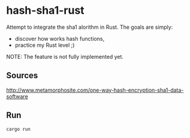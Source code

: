 # hash-sha1-rust

Attempt to integrate the sha1 alorithm in Rust.
The goals are simply:
 * discover how works hash functions,
 * practice my Rust level ;)

NOTE: The feature is not fully implemented yet.

## Sources

http://www.metamorphosite.com/one-way-hash-encryption-sha1-data-software

## Run

```
cargo run
```

